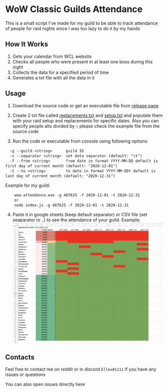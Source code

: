 # WoW Classic Guilds Attendance

This is a small script I've made for my guild to be able to track attendance of people for raid nights since I was too lazy to do it by my hands

## How It Works

1. Gets your calendar from WCL website
2. Checks all people who were present in at least one boss during this night
3. Collects the data for a specified period of time
4. Generates a txt file with all the data in it

## Usage

1. Download the source code or get an executable file from [release page](https://github.com/afotescu/attendance_tracker/releases)

2. Create 2 txt file called [replacements.txt](https://github.com/afotescu/attendance_tracker/blob/master/replacements.txt) and [setup.txt](https://github.com/afotescu/attendance_tracker/blob/master/setup.txt) and populate them with your raid setup and replacements for specific dates.
   Also you can specify people alts divided by `|` please check the example file from the source code

3. Run the code or executable from console using following options:

```
  -g --guild <string>      guild ID
  -s --separator <string>  set data separator (default: "\t")
  -f --from <string>       from date in format YYYY-MM-DD default is first day of current month (default: "2020-12-01")
  -t --to <string>         to date in format YYYY-MM-DDt default is last day of current month (default: "2020-12-31")
```

Example for my guild:

```
    wow-attendance.exe -g 487625 -f 2020-12-01 -t 2020-12-31
    or
    node index.js -g 487625 -f 2020-12-01 -t 2020-12-31
```

4. Paste it in google sheets (keep default separator) or CSV file (set seaparator to `,`) to see the attendance of your guild.
   Example:
   ![alt text](https://raw.githubusercontent.com/afotescu/attendance_tracker/master/example.png)

## Contacts

Feel free to contact me on reddit or in discord `Ellex#1111` if you have any issues or questions

You can also open issues directly here

